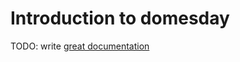 # Introduction to domesday

TODO: write [great documentation](http://jacobian.org/writing/great-documentation/what-to-write/)
